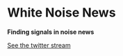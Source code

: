 # White Noise News
**Finding signals in noise news**

[See the twitter stream](https://twitter.com/whitenoisenews) 
